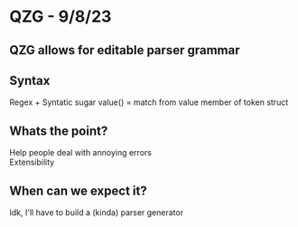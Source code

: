 # QZG - 9/8/23
## QZG allows for editable parser grammar

## Syntax
Regex + Syntatic sugar 
value() = match from value member of token struct
## Whats the point?
Help people deal with annoying errors  
Extensibility
## When can we expect it?
Idk, I'll have to build a (kinda) parser generator